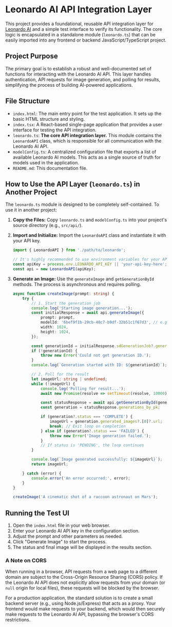 # Leonardo AI API Integration Layer

This project provides a foundational, reusable API integration layer for [Leonardo AI](https://leonardo.ai/) and a simple test interface to verify its functionality. The core logic is encapsulated in a standalone module (`leonardo.ts`) that can be easily imported into any frontend or backend JavaScript/TypeScript project.

## Project Purpose

The primary goal is to establish a robust and well-documented set of functions for interacting with the Leonardo AI API. This layer handles authentication, API requests for image generation, and polling for results, simplifying the process of building AI-powered applications.

## File Structure

-   `index.html`: The main entry point for the test application. It sets up the basic HTML structure and styling.
-   `index.tsx`: A React-based single-page application that provides a user interface for testing the API integration.
-   `leonardo.ts`: **The core API integration layer.** This module contains the `LeonardoAPI` class, which is responsible for all communication with the Leonardo AI API.
-   `modelConfig.ts`: A centralized configuration file that exports a list of available Leonardo AI models. This acts as a single source of truth for models used in the application.
-   `README.md`: This documentation file.

## How to Use the API Layer (`leonardo.ts`) in Another Project

The `leonardo.ts` module is designed to be completely self-contained. To use it in another project:

1.  **Copy the Files:** Copy `leonardo.ts` and `modelConfig.ts` into your project's source directory (e.g., `src/api/`).

2.  **Import and Initialize:** Import the `LeonardoAPI` class and instantiate it with your API key.

    ```typescript
    import { LeonardoAPI } from './path/to/leonardo';

    // It's highly recommended to use environment variables for your API key
    const apiKey = process.env.LEONARDO_API_KEY || 'your-api-key-here';
    const api = new LeonardoAPI(apiKey);
    ```

3.  **Generate an Image:** Use the `generateImage` and `getGenerationById` methods. The process is asynchronous and requires polling.

    ```typescript
    async function createImage(prompt: string) {
        try {
            // 1. Start the generation job
            console.log('Starting image generation...');
            const initialResponse = await api.generateImage({
                prompt: prompt,
                modelId: '6bef9f1b-29cb-40c7-b9df-32b51c1f67d3', // e.g., Leonardo Diffusion XL
                width: 1024,
                height: 1024,
            });

            const generationId = initialResponse.sdGenerationJob?.generationId;
            if (!generationId) {
                throw new Error('Could not get generation ID.');
            }
            console.log(`Generation started with ID: ${generationId}`);

            // 2. Poll for the result
            let imageUrl: string | undefined;
            while (!imageUrl) {
                console.log('Polling for result...');
                await new Promise(resolve => setTimeout(resolve, 10000)); // Wait 10 seconds

                const statusResponse = await api.getGenerationById(generationId);
                const generation = statusResponse.generations_by_pk;

                if (generation?.status === 'COMPLETE') {
                    imageUrl = generation.generated_images?.[0]?.url;
                    break; // Exit loop on completion
                } else if (generation?.status === 'FAILED') {
                    throw new Error('Image generation failed.');
                }
                // If status is 'PENDING', the loop continues
            }

            console.log(`Image generated successfully: ${imageUrl}`);
            return imageUrl;

        } catch (error) {
            console.error('An error occurred:', error);
        }
    }

    createImage('A cinematic shot of a raccoon astronaut on Mars');
    ```

## Running the Test UI

1.  Open the `index.html` file in your web browser.
2.  Enter your Leonardo AI API key in the configuration section.
3.  Adjust the prompt and other parameters as needed.
4.  Click "Generate Image" to start the process.
5.  The status and final image will be displayed in the results section.

### A Note on CORS

When running in a browser, API requests from a web page to a different domain are subject to the Cross-Origin Resource Sharing (CORS) policy. If the Leonardo AI API does not explicitly allow requests from your domain (or `null` origin for local files), these requests will be blocked by the browser.

For a production application, the standard solution is to create a small backend server (e.g., using Node.js/Express) that acts as a proxy. Your frontend would make requests to your backend, which would then securely make requests to the Leonardo AI API, bypassing the browser's CORS restrictions.
